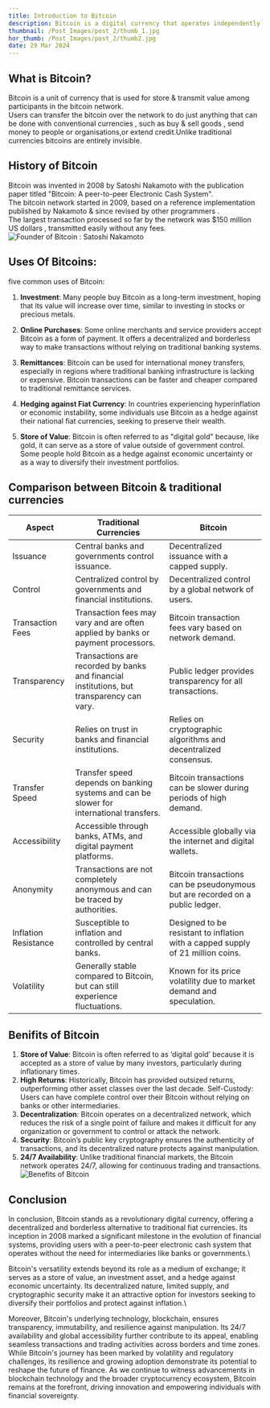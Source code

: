 ```yaml
---
title: Introduction to Bitcoin
description: Bitcoin is a digital currency that operates independently of a central authority, using decentralized technology called blockchain. It allows peer-to-peer transactions without the need for intermediaries like banks.
thumbnail: /Post_Images/post_2/thumb_1.jpg
hor_thumb: /Post_Images/post_2/thumb2.jpg
date: 29 Mar 2024
---
```

## What is Bitcoin? 
Bitcoin is a unit of currency that is used for store & transmit value among participants in the bitcoin network.\
Users can transfer the bitcoin over the network to do just anything that can be done with conventional currencies , such as buy & sell goods , send money to people or organisations,or extend credit.Unlike traditional currencies bitcoins are entirely invisible.
## History of Bitcoin
Bitcoin was invented in 2008 by Satoshi Nakamoto with the publication paper titled "Bitcoin: A peer-to-peer Electronic Cash System".\
The bitcoin network started in  2009, based on a reference implementation published by Nakamoto & since revised by other programmers .\
The largest transaction processed so far by the network was $150 million US dollars , transmitted easily without any fees.
![Founder of Bitcoin : Satoshi Nakamoto](/Post_Images/post_2/image_1.jpg)
## Uses Of Bitcoins:
 five common uses of Bitcoin:
1. **Investment**: Many people buy Bitcoin as a long-term investment, hoping that its value will increase over time, similar to investing in stocks or precious metals.

2. **Online Purchases**: Some online merchants and service providers accept Bitcoin as a form of payment. It offers a decentralized and borderless way to make transactions without relying on traditional banking systems.

3. **Remittances**: Bitcoin can be used for international money transfers, especially in regions where traditional banking infrastructure is lacking or expensive. Bitcoin transactions can be faster and cheaper compared to traditional remittance services.

4. **Hedging against Fiat Currency**: In countries experiencing hyperinflation or economic instability, some individuals use Bitcoin as a hedge against their national fiat currencies, seeking to preserve their wealth.

5. **Store of Value**: Bitcoin is often referred to as "digital gold" because, like gold, it can serve as a store of value outside of government control. Some people hold Bitcoin as a hedge against economic uncertainty or as a way to diversify their investment portfolios.
## Comparison between Bitcoin & traditional currencies 
| Aspect                      | Traditional Currencies                               | Bitcoin                                               |
|-----------------------------|------------------------------------------------------|-------------------------------------------------------|
| Issuance                    | Central banks and governments control issuance.      | Decentralized issuance with a capped supply.          |
| Control                     | Centralized control by governments and financial institutions. | Decentralized control by a global network of users.   |
| Transaction Fees            | Transaction fees may vary and are often applied by banks or payment processors. | Bitcoin transaction fees vary based on network demand. |
| Transparency                | Transactions are recorded by banks and financial institutions, but transparency can vary. | Public ledger provides transparency for all transactions. |
| Security                    | Relies on trust in banks and financial institutions. | Relies on cryptographic algorithms and decentralized consensus. |
| Transfer Speed              | Transfer speed depends on banking systems and can be slower for international transfers. | Bitcoin transactions can be slower during periods of high demand. |
| Accessibility               | Accessible through banks, ATMs, and digital payment platforms. | Accessible globally via the internet and digital wallets. |
| Anonymity                   | Transactions are not completely anonymous and can be traced by authorities. | Bitcoin transactions can be pseudonymous but are recorded on a public ledger. |
| Inflation Resistance        | Susceptible to inflation and controlled by central banks. | Designed to be resistant to inflation with a capped supply of 21 million coins. |
| Volatility                  | Generally stable compared to Bitcoin, but can still experience fluctuations. | Known for its price volatility due to market demand and speculation. |
## Benifits of Bitcoin
1. **Store of Value**: Bitcoin is often referred to as ‘digital gold’ because it is accepted as a store of value by many investors, particularly during inflationary times.
2. **High Returns**: Historically, Bitcoin has provided outsized returns, outperforming other asset classes over the last decade.
Self-Custody: Users can have complete control over their Bitcoin without relying on banks or other intermediaries.
3. **Decentralization**: Bitcoin operates on a decentralized network, which reduces the risk of a single point of failure and makes it difficult for any organization or government to control or attack the network.
4. **Security**: Bitcoin’s public key cryptography ensures the authenticity of transactions, and its decentralized nature protects against manipulation.
5. **24/7 Availability**: Unlike traditional financial markets, the Bitcoin network operates 24/7, allowing for continuous trading and transactions.
![Benefits of Bitcoin](/Post_Images/post_2/image_2.jpg)
 ## Conclusion
 In conclusion, Bitcoin stands as a revolutionary digital currency, offering a decentralized and borderless alternative to traditional fiat currencies. Its inception in 2008 marked a significant milestone in the evolution of financial systems, providing users with a peer-to-peer electronic cash system that operates without the need for intermediaries like banks or governments.\

Bitcoin's versatility extends beyond its role as a medium of exchange; it serves as a store of value, an investment asset, and a hedge against economic uncertainty. Its decentralized nature, limited supply, and cryptographic security make it an attractive option for investors seeking to diversify their portfolios and protect against inflation.\

Moreover, Bitcoin's underlying technology, blockchain, ensures transparency, immutability, and resilience against manipulation. Its 24/7 availability and global accessibility further contribute to its appeal, enabling seamless transactions and trading activities across borders and time zones.\
While Bitcoin's journey has been marked by volatility and regulatory challenges, its resilience and growing adoption demonstrate its potential to reshape the future of finance. As we continue to witness advancements in blockchain technology and the broader cryptocurrency ecosystem, Bitcoin remains at the forefront, driving innovation and empowering individuals with financial sovereignty.